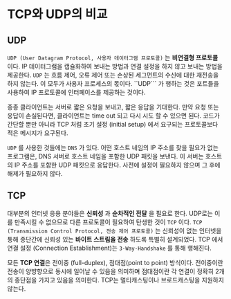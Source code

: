 # TCP와 UDP의 비교

## UDP
```UDP (User Datagram Protocol, 사용자 데이터그램 프로토콜)``` 는 **비연결형 프로토콜** 이다.
IP 데이터그램을 캡슐화하여 보내는 방법과 연결 설정을 하지 않고 보내는 방법을 제공한다.
```UDP``` 는 흐름 제어, 오류 제어 또는 손상된 세그먼트의 수신에 대한 재전송을 하지 않는다.
이 모두가 사용자 프로세스의 몫이다.
``UDP``` 가 행하는 것은 포트들을 사용하여 IP 프로토콜에 인터페이스를 제공하는 것이다.

종종 클라이언트는 서버로 짧은 요청을 보내고, 짧은 응답을 기대한다.
만약 요청 또는 응답이 손실된다면, 클라이언트는 time out 되고 다시 시도 할 수 있으면 된다.
코드가 간단할 뿐만 아니라 TCP 처럼 초기 설정 (initial setup) 에서 요구되는 프로토콜보다 적은 메시지가 요구된다.

```UDP``` 를 사용한 것들에는 ```DNS``` 가 있다. 어떤 호스트 네임의 IP 주소를 찾을 필요가 없는 프로그램은, DNS 서버로 호스트 네임을 포함한 UDP 패킷을 보낸다.
이 서버는 호스트의 IP 주소를 포함한 UDP 패킷으로 응답한다.
사전에 설정이 필요하지 않으며 그 후에 해제가 필요하지 않다.

## TCP
대부분의 인터넷 응용 분야들은 **신뢰성** 과 **순차적인 전달** 을 필요로 한다.
UDP로는 이를 만족시킬 수 없으므로 다른 프로토콜이 필요하여 탄생한 것이 ```TCP``` 이다.
```TCP (Transmission Control Protocol, 전송 제어 프로토콜)``` 는 신뢰성이 없는 인터넷을 통해 종단간에 신뢰성 있는 **바이트 스트림을 전송** 하도록 특별히 설계되었다.
TCP 에서 연결 설정 (Connection Establishment)는 ```3-Way-Handshake``` 를 통해 행해진다.

모든 **TCP 연결**은 전이중 (full-duplex), 점대점(point to point) 방식이다.
전이중이란 전송이 양뱡향으로 동시에 일어날 수 있음을 의미하며 점대점이란 각 연결이 정확히 2개의 종단점을 가지고 있음을 의미한다.
TCP는 멀티캐스팅이나 브로드캐스팅을 지원하지 않는다.
